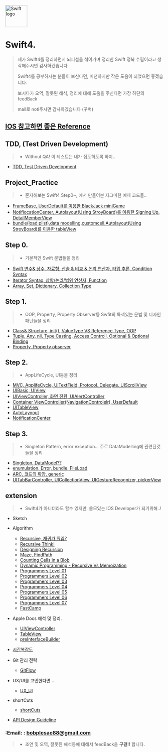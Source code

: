 
<img src="https://swift.org/assets/images/swift.svg" alt="Swift logo" height="70" >

# Swift4. 

> 제가 Swift4를 정리하면서 뇌피셜을 섞어가며 정리한 Swift 정복 수필이라고 생각해주시면 감사하겠습니다. 
>
>Swift4를 공부하시는 분들이 보신다면, 미천하지만 작은 도움이 되었으면 좋겠습니다.
>
>보시다가 오역, 잘못된 해석, 정리에 대해 도움을 주신다면 가장 하단의 feedBack
>
>  mail로 noti주시면 감사하겠습니다 (꾸벅)

## [IOS 참고하면 좋은 Reference](https://github.com/joohopark/jhbob/blob/master/Study/IOS_Ref.md)

## TDD, (Test Driven Development)
>- Without QA! 이 테스트는 내가 집도하도록 하지..

- [TDD, Test Driven Development](https://github.com/joohopark/jhbob/blob/master/Study/TDD/TDD_UsingXcode.md)

## Project_Practice
>- 혼자해보는 Swift4
> Step0~, 에서 만들어본 자그마한 예제 코드들..

- [FrameBase, UserDefault를 이용한 BlackJack miniGame](https://github.com/joohopark/jhbob/blob/master/Project/smallProject/BlackJack.md)
- [NotifiocationCenter, Autolayout(Using StroyBoard)를 이용한 Signing Up, DetailMemberView](https://github.com/joohopark/jhbob/blob/master/Project/smallProject/NotificaionCenter_Autolayout.md) 
- [bundle(load plist),data modelling,customcell,Autolayout(Using StroyBoard)를 이용한 tableView](https://github.com/joohopark/jhbob/blob/master/Project/smallProject/TableViewCell_AutoLayout.md)
 
## Step 0.

>- 기본적인 Swift 문법들을 정리

- [Swift 변수& 상수, 자료형, 산술 & 비교 & 논리 연산자, 타입 추론, Condition Syntax](https://github.com/joohopark/jhbob/blob/master/Study/step0/SwiftBasic_var_let_if_switch.md)
- [Iterator Syntax, 삼항/논리/범위 연산자, Function](https://github.com/joohopark/jhbob/blob/master/Study/step0/SwiftBasic_for_while.md)
- [Array, Set, Dictionary, Collection Type](https://github.com/joohopark/jhbob/blob/master/Study/step0/SwiftBasic_CollectionType.md)


## Step 1.

>- OOP, Property, Property Observer등 Swfit의 특색있는 문법 및 디자인 패턴들을 정리

- [Class& Structure, init(), ValueType VS Reference Type, OOP](https://github.com/joohopark/jhbob/blob/master/Study/step1/ClassOOPStructure.md)
- [Tuple, Any, nil, Type Casting, Access Controll, Optional & Optional Binding](https://github.com/joohopark/jhbob/blob/master/Study/step1/Optional.md)
- [Property, Property observer](https://github.com/joohopark/jhbob/blob/master/Study/step1/Property_Observer.md)

## Step 2.

>- AppLifeCycle, UI등을 정리

- [MVC, ApplifeCycle, UITextField, Protocol, Delegate, UIScrollView](https://github.com/joohopark/jhbob/blob/master/Study/step2/AppLifeCycle.md)
- [UIBasic, UIView](https://github.com/joohopark/jhbob/blob/master/Study/step2/UIViewStart.md)
- [UIViewController, 화면 전환, UIAlertController](https://github.com/joohopark/jhbob/blob/master/Study/step2/ViewController_Segue_alert.md)
- [Container ViewController(NavigationControlelr), UserDefault](https://github.com/joohopark/jhbob/blob/master/Study/step2/NavigationController_userDefault.md)
- [UITableView](https://github.com/joohopark/jhbob/blob/master/Study/step2/TableView.md)
- [AutoLayoout](https://github.com/joohopark/jhbob/blob/master/Study/step2/About_AutoLayout.md)
- [NotificationCenter](https://github.com/joohopark/jhbob/blob/master/Study/step2/Notification.md)

## Step 3.

>- Singleton Pattern, error exception... 주로 DataModelling에 관련된것들을 정리

- [Singleton, DataModel??](https://github.com/joohopark/jhbob/blob/master/Study/step3/Singleton_datamodel,.md)
- [enumulation, Error, bundle, FileLoad](https://github.com/joohopark/jhbob/blob/master/Study/step3/Enumulation_error_bundle.md)
- [ARC, 코드의 확장, generic](https://github.com/joohopark/jhbob/blob/master/Study/step3/ARC.md)
- [UITabBarController, UICollectionView, UIGestureRecognizer, pickerView](https://github.com/joohopark/jhbob/blob/master/Study/step3/UITabbarController.md)


## extension
>- Swift4가 아니더라도 할수 있지만, 쓸모있는 IOS Developer가 되기위해..!

- Sketch

- Algorithm
	- [Recursive, 재귀가 뭐임?](https://github.com/joohopark/jhbob/blob/master/Study/Recursive/Recursive01.md)
	- [Recursive Think!](https://github.com/joohopark/jhbob/blob/master/Study/Recursive/Recursive02.md)
	- [Designing Recursion](https://github.com/joohopark/jhbob/blob/master/Study/Recursive/Recursive03.md)
	- [Maze, FindPath](https://github.com/joohopark/jhbob/blob/master/Study/Algorithm/maze_findPath.md)
	- [Counting Cells in a Blob](https://github.com/joohopark/jhbob/blob/master/Study/Algorithm/countedCells.md)
	- [Dynamic Programming - Recursive Vs Memoization](https://github.com/joohopark/jhbob/blob/master/Study/Recursive/Recursive04.md)
	- [Programmers Level 01](https://github.com/joohopark/jhbob/blob/master/Study/Algorithm/Programmers/Programmers01.md)
	- [Programmers Level 02](https://github.com/joohopark/jhbob/blob/master/Study/Algorithm/Programmers/Programmers02.md)
	- [Programmers Level 03](https://github.com/joohopark/jhbob/blob/master/Study/Algorithm/Programmers/Programmers03.md)
	- [Programmers Level 04](https://github.com/joohopark/jhbob/blob/master/Study/Algorithm/Programmers/Programmers04.md)
	- [Programmers Level 05](https://github.com/joohopark/jhbob/blob/master/Study/Algorithm/Programmers/Programmers05.md)
	- [Programmers Level 06](https://github.com/joohopark/jhbob/blob/master/Study/Algorithm/Programmers/Programmers06.md)
	- [Programmers Level 07](https://github.com/joohopark/jhbob/blob/master/Study/Algorithm/Programmers/Programmers07.md)
	- [FastCamp](https://github.com/joohopark/jhbob/blob/master/Study/Algorithm/fastcamp/Swift_Array.md)

- Apple Docs 해석 및 정리.
	- [UIViewController](https://github.com/joohopark/jhbob/blob/master/Study/AppleDoc/UIViewController.md)
	- [TableView](https://github.com/joohopark/jhbob/blob/master/Study/AppleDoc/TableView.md)
	- [preInterfaceBuilder](https://github.com/joohopark/jhbob/blob/master/Study/AppleDoc/prepareInterfaceBuilder.md)


- [시간복잡도](https://github.com/joohopark/jhbob/blob/master/Study/TimeComplexity.md)

- Git 관리 전략
	- [GitFlow](https://github.com/joohopark/jhbob/blob/master/Study/git_flow.md)

- UX/UI를 고민한다면 ...
	- [UX_UI](https://github.com/joohopark/jhbob/blob/master/Study/UI_UX.md)

- shortCuts
	- [shortCuts](https://github.com/joohopark/jhbob/blob/master/Study/Shortcuts.md)

- [API Design Guideline](https://github.com/joohopark/jhbob/blob/master/Study/API_Design_Guidelines.md)


### **:Email:**  : <bobplesae88@gmail.com>
> - 조언 및 오역, 잘못된 해석등에 대해서 feedBack을 **구걸!!** 합니다.


